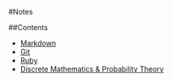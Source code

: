 #Notes

##Contents

* [Markdown](markdown.md)
* [Git](git.md)
* [Ruby](ruby/README.md)
* [Discrete Mathematics & Probability Theory](maths.md)
